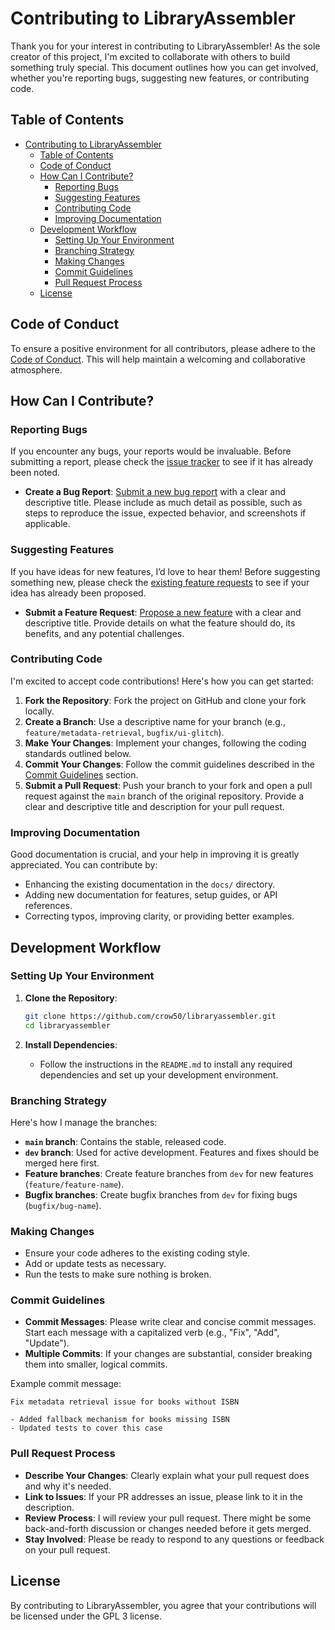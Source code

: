 # Contributing to LibraryAssembler

Thank you for your interest in contributing to LibraryAssembler! As the sole creator of this project, I'm excited to collaborate with others to build something truly special. This document outlines how you can get involved, whether you're reporting bugs, suggesting new features, or contributing code.

## Table of Contents

- [Contributing to LibraryAssembler](#contributing-to-libraryassembler)
  - [Table of Contents](#table-of-contents)
  - [Code of Conduct](#code-of-conduct)
  - [How Can I Contribute?](#how-can-i-contribute)
    - [Reporting Bugs](#reporting-bugs)
    - [Suggesting Features](#suggesting-features)
    - [Contributing Code](#contributing-code)
    - [Improving Documentation](#improving-documentation)
  - [Development Workflow](#development-workflow)
    - [Setting Up Your Environment](#setting-up-your-environment)
    - [Branching Strategy](#branching-strategy)
    - [Making Changes](#making-changes)
    - [Commit Guidelines](#commit-guidelines)
    - [Pull Request Process](#pull-request-process)
  - [License](#license)

## Code of Conduct

To ensure a positive environment for all contributors, please adhere to the [Code of Conduct](CODE_OF_CONDUCT.md). This will help maintain a welcoming and collaborative atmosphere.

## How Can I Contribute?

### Reporting Bugs

If you encounter any bugs, your reports would be invaluable. Before submitting a report, please check the [issue tracker](https://github.com/crow50/libraryassembler/issues) to see if it has already been noted.

- **Create a Bug Report**: [Submit a new bug report](https://github.com/crow50/libraryassembler/issues/new?template=issue_template.md) with a clear and descriptive title. Please include as much detail as possible, such as steps to reproduce the issue, expected behavior, and screenshots if applicable.

### Suggesting Features

If you have ideas for new features, I’d love to hear them! Before suggesting something new, please check the [existing feature requests](https://github.com/crow50/libraryassembler/issues?q=is%3Aissue+is%3Aopen+label%3A%22feature+request%22) to see if your idea has already been proposed.

- **Submit a Feature Request**: [Propose a new feature](https://github.com/crow50/libraryassembler/issues/new?template=issue_template.md) with a clear and descriptive title. Provide details on what the feature should do, its benefits, and any potential challenges.

### Contributing Code

I'm excited to accept code contributions! Here's how you can get started:

1. **Fork the Repository**: Fork the project on GitHub and clone your fork locally.
2. **Create a Branch**: Use a descriptive name for your branch (e.g., `feature/metadata-retrieval`, `bugfix/ui-glitch`).
3. **Make Your Changes**: Implement your changes, following the coding standards outlined below.
4. **Commit Your Changes**: Follow the commit guidelines described in the [Commit Guidelines](#commit-guidelines) section.
5. **Submit a Pull Request**: Push your branch to your fork and open a pull request against the `main` branch of the original repository. Provide a clear and descriptive title and description for your pull request.

### Improving Documentation

Good documentation is crucial, and your help in improving it is greatly appreciated. You can contribute by:

- Enhancing the existing documentation in the `docs/` directory.
- Adding new documentation for features, setup guides, or API references.
- Correcting typos, improving clarity, or providing better examples.

## Development Workflow

### Setting Up Your Environment

1. **Clone the Repository**:
   ```bash
   git clone https://github.com/crow50/libraryassembler.git
   cd libraryassembler
   ```

2. **Install Dependencies**:
   - Follow the instructions in the `README.md` to install any required dependencies and set up your development environment.

### Branching Strategy

Here's how I manage the branches:

- **`main` branch**: Contains the stable, released code.
- **`dev` branch**: Used for active development. Features and fixes should be merged here first.
- **Feature branches**: Create feature branches from `dev` for new features (`feature/feature-name`).
- **Bugfix branches**: Create bugfix branches from `dev` for fixing bugs (`bugfix/bug-name`).

### Making Changes

- Ensure your code adheres to the existing coding style.
- Add or update tests as necessary.
- Run the tests to make sure nothing is broken.

### Commit Guidelines

- **Commit Messages**: Please write clear and concise commit messages. Start each message with a capitalized verb (e.g., "Fix", "Add", "Update").
- **Multiple Commits**: If your changes are substantial, consider breaking them into smaller, logical commits.

Example commit message:
```
Fix metadata retrieval issue for books without ISBN

- Added fallback mechanism for books missing ISBN
- Updated tests to cover this case
```

### Pull Request Process

- **Describe Your Changes**: Clearly explain what your pull request does and why it's needed.
- **Link to Issues**: If your PR addresses an issue, please link to it in the description.
- **Review Process**: I will review your pull request. There might be some back-and-forth discussion or changes needed before it gets merged.
- **Stay Involved**: Please be ready to respond to any questions or feedback on your pull request.

## License

By contributing to LibraryAssembler, you agree that your contributions will be licensed under the GPL 3 license.